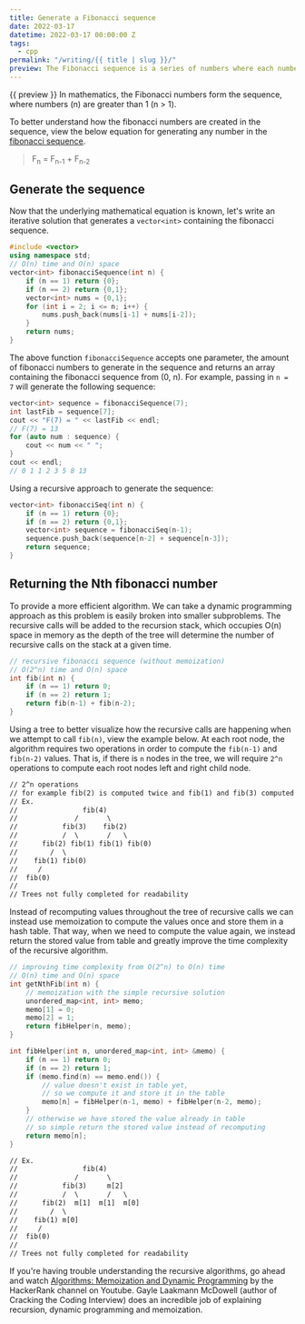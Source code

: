 ```yaml
---
title: Generate a Fibonacci sequence
date: 2022-03-17
datetime: 2022-03-17 00:00:00 Z
tags:
  - cpp
permalink: "/writing/{{ title | slug }}/"
preview: The Fibonacci sequence is a series of numbers where each number in the sequence is the sum of the two preceding numbers, with the sequence beginning with 0 and 1.
---
```


{{ preview }} In mathematics, the Fibonacci numbers form the sequence, where numbers (n) are greater than 1 (n > 1).

To better understand how the fibonacci numbers are created in the sequence, view the below equation for generating any number in the [fibonacci sequence](https://en.wikipedia.org/wiki/Fibonacci_number).

> F<sub>n</sub> = F<sub>n-1</sub> + F<sub>n-2</sub>

<h2 class="post-heading">Generate the sequence</h2>

Now that the underlying mathematical equation is known, let's write an iterative solution that generates a `vector<int>` containing the fibonacci sequence.

```cpp
#include <vector>
using namespace std;
// O(n) time and O(n) space
vector<int> fibonacciSequence(int n) {
    if (n == 1) return {0};
    if (n == 2) return {0,1};
    vector<int> nums = {0,1};
    for (int i = 2; i <= n; i++) {
        nums.push_back(nums[i-1] + nums[i-2]);
    }
    return nums;
}
```

The above function `fibonacciSequence` accepts one parameter, the amount of fibonacci numbers to generate in the sequence and returns an array containing the fibonacci sequence from (0, n). For example, passing in `n = 7` will generate the following sequence:

```cpp
vector<int> sequence = fibonacciSequence(7);
int lastFib = sequence[7];
cout << "F(7) = " << lastFib << endl;
// F(7) = 13
for (auto num : sequence) {
    cout << num << " ";
}
cout << endl;
// 0 1 1 2 3 5 8 13
```

Using a recursive approach to generate the sequence:

```cpp
vector<int> fibonacciSeq(int n) {
    if (n == 1) return {0};
    if (n == 2) return {0,1};
    vector<int> sequence = fibonacciSeq(n-1);
    sequence.push_back(sequence[n-2] + sequence[n-3]);
    return sequence;
}
```

<h2 class="post-heading">Returning the Nth fibonacci number</h2>

To provide a more efficient algorithm. We can take a dynamic programming approach as this problem is easily broken into smaller subproblems. The recursive calls will be added to the recursion stack, which occupies O(n) space in memory as the depth of the tree will determine the number of recursive calls on the stack at a given time.

```cpp
// recursive fibonacci sequence (without memoization)
// O(2^n) time and O(n) space
int fib(int n) {
	if (n == 1) return 0;
	if (n == 2) return 1;
	return fib(n-1) + fib(n-2);
}
```

Using a tree to better visualize how the recursive calls are happening when we attempt to call `fib(n)`, view the example below. At each root node, the algorithm requires two operations in order to compute the `fib(n-1)` and `fib(n-2)` values. That is, if there is `n` nodes in the tree, we will require `2^n` operations to compute each root nodes left and right child node.

```txt
// 2^n operations
// for example fib(2) is computed twice and fib(1) and fib(3) computed thrice
// Ex.
// 			      fib(4)
//  		  	/       \
// 		     fib(3)    fib(2)
//           /  \	    /   \
//      fib(2) fib(1) fib(1) fib(0)
//        /  \
//    fib(1) fib(0)
//     /
//  fib(0)
// 
// Trees not fully completed for readability
```

Instead of recomputing values throughout the tree of recursive calls we can instead use memoization to compute the values once and store them in a hash table. That way, when we need to compute the value again, we instead return the stored value from table and greatly improve the time complexity of the recursive algorithm.

```cpp
// improving time complexity from O(2^n) to O(n) time
// O(n) time and O(n) space
int getNthFib(int n) {
	// memoization with the simple recursive solution
	unordered_map<int, int> memo;
	memo[1] = 0;
	memo[2] = 1;
	return fibHelper(n, memo);
}

int fibHelper(int n, unordered_map<int, int> &memo) {
	if (n == 1) return 0;
	if (n == 2) return 1;
	if (memo.find(n) == memo.end()) {
		// value doesn't exist in table yet, 
		// so we compute it and store it in the table
		memo[n] = fibHelper(n-1, memo) + fibHelper(n-2, memo);
	}
	// otherwise we have stored the value already in table
	// so simple return the stored value instead of recomputing
	return memo[n];
}
```

```txt
// Ex.
// 			      fib(4)
//  		  	/       \
// 		     fib(3)     m[2]
//           /  \	    /   \
//      fib(2)  m[1]  m[1]  m[0]
//        /  \
//    fib(1) m[0]
//     /
//  fib(0)
// 
// Trees not fully completed for readability
```

If you're having trouble understanding the recursive algorithms, go ahead and watch [Algorithms: Memoization and Dynamic Programming](https://www.youtube.com/watch?v=P8Xa2BitN3I) by the HackerRank channel on Youtube. Gayle Laakmann McDowell (author of Cracking the Coding Interview) does an incredible job of explaining recursion, dynamic programming and memoization.